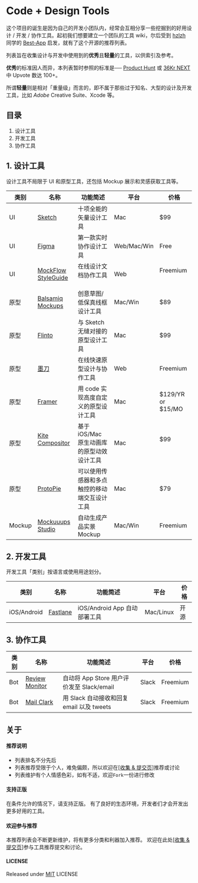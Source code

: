 # Code + Design Tools

这个项目的诞生是因为自己的开发小团队内，经常会互相分享一些挖掘到的好用设计 / 开发 / 协作工具。起初我们想要建立一个团队的工具 wiki，尔后受到 [hzlzh](https://github.com/hzlzh) 同学的 [Best-App](https://github.com/hzlzh/Best-App) 启发，就有了这个开源的推荐列表。

列表旨在收集设计与开发中使用到的**优秀**且**轻量**的工具，以供索引及参考。

**优秀**的标准因人而异，本列表暂时参照的标准是── [Product Hunt](https://www.producthunt.com/) 或 [36Kr NEXT](http://next.36kr.com/posts) 中 Upvote 数达 100+。

所谓**轻量**则是相对「重量级」而言的，即不属于那些过于知名、大型的设计及开发工具，比如 *Adobe* Creative Suite、Xcode 等。



## 目录

1. 设计工具
2. 开发工具
3. 协作工具




## 1. 设计工具

设计工具不局限于 UI 和原型工具，还包括 Mockup 展示和灵感获取工具等。

| 类别     | 名称                    | 功能简述                   | 平台          | 价格                |
| ------ | --------------------- | ---------------------- | ----------- | ----------------- |
| UI     | [Sketch]              | 十项全能的矢量设计工具            | Mac         | $99               |
| UI     | [Figma]               | 第一款实时协作设计工具            | Web/Mac/Win | Free              |
| UI     | [MockFlow StyleGuide] | 在线设计文档协作工具              | Web         | Freemium          |
| 原型     | [Balsamiq Mockups]    | 创意草图/低保真线框设计工具         | Mac/Win     | $89               |
| 原型     | [Flinto]              | 与 Sketch 无缝对接的原型设计工具   | Mac         | $99               |
| 原型     | [墨刀]                  | 在线快速原型设计与协作工具          | Web         | Freemium          |
| 原型     | [Framer]              | 用 code 实现高度自定义的原型设计工具  | Mac         | $129/YR or $15/MO |
| 原型     | [Kite Compositor]     | 基于 iOS/Mac 原生动画库的原型动效设计工具  | Mac         | $99               |
| 原型     | [ProtoPie]            | 可以使用传感器和多点触控的移动端交互设计工具 | Mac         | $79               |
| Mockup | [Mockuuups Studio]    | 自动生成产品实景 Mockup        | Mac/Win     | Freemium          |



## 2. 开发工具

开发工具「类别」按语言或使用用途划分。

| 类别          | 名称         | 功能简述                   | 平台        | 价格   |
| ----------- | ---------- | ---------------------- | --------- | ---- |
| iOS/Android | [Fastlane] | iOS/Android App 自动部署工具 | Mac/Linux | 开源   |



## 3. 协作工具

| 类别   | 名称               | 功能简述                             | 平台    | 价格       |
| ---- | ---------------- | -------------------------------- | ----- | -------- |
| Bot  | [Review Monitor] | 自动将 App Store 用户评价发至 Slack/email | Slack | Freemium |
| Bot  | [Mail Clark]     | 用 Slack 自动接收和回复 email 以及 tweets  | Slack | Freemium |



## 关于

#### 推荐说明

* 列表排名不分先后
* 列表推荐受限于个人，难免偏颇，所以欢迎在\[[收集 & 提交页]\]推荐或讨论
* 列表维护有个人情感色彩，如有不适，欢迎`Fork`一份进行修改

#### 支持正版

在条件允许的情况下，请支持正版。
有了良好的生态环境，开发者们才会开发出更多好用的工具。

#### 欢迎参与推荐

本推荐列表会不断更新维护，将有更多分类和利器加入推荐。
欢迎在此处\[[收集 & 提交页]\]参与工具推荐提交和讨论。

#### LICENSE

Released under [MIT] LICENSE

[收集 & 提交页]: https://github.com/zoomyale/Code-Design-Tools/issues/
[MIT]: https://rem.mit-license.org/

[Fastlane]: https://github.com/fastlane/fastlane/
[Sketch]: https://sketchapp.com/
[Slack]: https://slack.com/
[Flinto]: https://www.flinto.com/
[Review Monitor]: https://launchkit.io/reviews/
[Mockuuups Studio]: https://mockuuups.studio/
[墨刀]: https://modao.cc/
[Framer]: https://framer.com/
[Figma]: https://www.figma.com/
[ProtoPie]: http://www.protopie.cn/
[MockFlow StyleGuide]: https://mockflow.com/apps/styleguide/
[Balsamiq Mockups]: https://balsamiq.com/
[Mail Clark]: https://mailclark.ai/
[Kite Compositor]: https://kiteapp.co/
